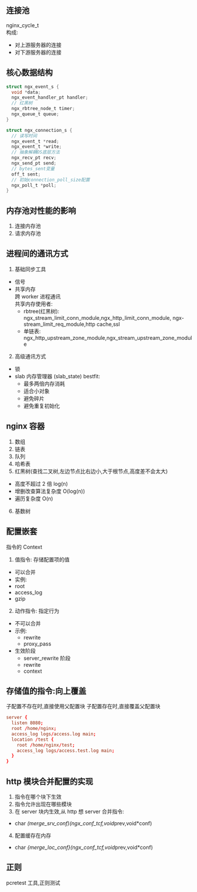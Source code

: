 ## 连接池

nginx_cycle_t  
构成:

- 对上游服务器的连接
- 对下游服务器的连接

## 核心数据结构

```c
struct ngx_event_s {
  void *data;
  ngx_event_handler_pt handler;
  // 红黑树
  ngx_rbtree_node_t timer;
  ngx_queue_t queue;
}

struct ngx_connection_s {
  // 读写时间
  ngx_event_t *read;
  ngx_event_t *write;
  // 抽象解耦OS底层方法
  ngx_recv_pt recv;
  ngx_send_pt send;
  // bytes_sent变量
  off_t sent;
  // 初始connection_poll_size配置
  ngx_poll_t *poll;
}
```

## 内存池对性能的影响

1.  连接内存池
2.  请求内存池

## 进程间的通讯方式

1. 基础同步工具

- 信号
- 共享内存  
  跨 worker 进程通讯  
  共享内存使用者:
  - rbtree(红黑树): ngx_stream_limit_conn_module,ngx_http_limit_conn_module, ngx-stream_limit_req_module,http cache,ssl
  - 单链表: ngx_http_upstream_zone_module,ngx_stream_upstream_zone_module

2. 高级通讯方式

- 锁
- slab 内存管理器 (slab_state)
  bestfit:
  - 最多两倍内存消耗
  - 适合小对象
  - 避免碎片
  - 避免重复初始化

## nginx 容器

1. 数组
2. 链表
3. 队列
4. 哈希表
5. 红黑树(查找二叉树,左边节点比右边小,大于根节点,高度差不会太大)

- 高度不超过 2 倍 log(n)
- 增删改查算法复杂度 O(log(n))
- 遍历复杂度 O(n)

6. 基数树

## 配置嵌套

指令的 Context

1. 值指令: 存储配置项的值

- 可以合并
- 实例:
- root
- access_log
- gzip

2. 动作指令: 指定行为

- 不可以合并
- 示例:
  - rewrite
  - proxy_pass
- 生效阶段
  - server_rewrite 阶段
  - rewrite
  - context

## 存储值的指令:向上覆盖

子配置不存在时,直接使用父配置块
子配置存在时,直接覆盖父配置块

```conf
server {
  listen 8080;
  root /home/nginx;
  access_log logs/access.log main;
  location /test {
    root /home/nginx/test;
    access_log logs/access.test.log main;
  }
}
```

## http 模块合并配置的实现

1. 指令在哪个块下生效
1. 指令允许出现在哪些模块
1. 在 server 块内生效,从 http 想 server 合并指令:

- char *(*merge_srv_conf)(ngx_conf_t*cf,void*prev,void\*conf)

4. 配置缓存在内存

- char *{*merge_loc_conf}(ngx_conf_t*cf,void*prev,void\*conf)

## 正则

pcretest 工具,正则测试
